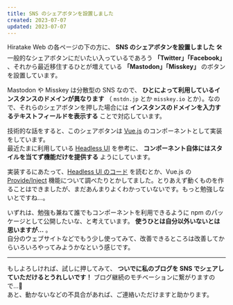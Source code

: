 ```yaml
---
title: SNS のシェアボタンを設置しました
created: 2023-07-07
updated: 2023-07-07
---
```


Hiratake Web の各ページの下の方に、 **SNS のシェアボタンを設置しました** 🛠  
一般的なシェアボタンにだいたい入っているであろう **「Twitter」「Facebook」** 、それから最近移住するひとが増えている **「Mastodon」「Misskey」** のボタンを設置しています。

Mastodon や Misskey は分散型の SNS なので、 **ひとによって利用しているインスタンスのドメインが異なります** （ `mstdn.jp` とか `misskey.io` とか）。なので、それらのシェアボタンを押した場合には **インスタンスのドメインを入力するテキストフィールドを表示する** ことで対応しています。

技術的な話をすると、このシェアボタンは [Vue.js](https://ja.vuejs.org/) のコンポーネントとして実装をしています。  
最近たまに利用している [Headless UI](https://headlessui.com/) を参考に、 **コンポーネント自体にはスタイルを当てず機能だけを提供する** ようにしています。

実装するにあたって、[Headless UI のコード](https://github.com/tailwindlabs/headlessui/tree/main/packages/%40headlessui-vue) を読むとか、Vue.js の [Provide/Inject](https://ja.vuejs.org/guide/components/provide-inject.html) 機能について調べたりとかしてました。とりあえず動くものを作ることはできましたが、まだあんまりよくわかっていないです。もっと勉強しないとですね…。

いずれは、勉強も兼ねて誰でもコンポーネントを利用できるように npm のパッケージとして公開したいな、と考えています。 **使うひとは自分以外いないとは思いますが…** 。  
自分のウェブサイトなどでもう少し使ってみて、改善できるところは改善してからいろいろやってみようかなという感じです。

---

もしよろしければ、試しに押してみて、 **ついでに私のブログを SNS でシェアしていただけるとうれしいです！** ブログ継続のモチベーションに繋がりますので…🙏  
あと、動かないなどの不具合があれば、ご連絡いただけますと助かります。
